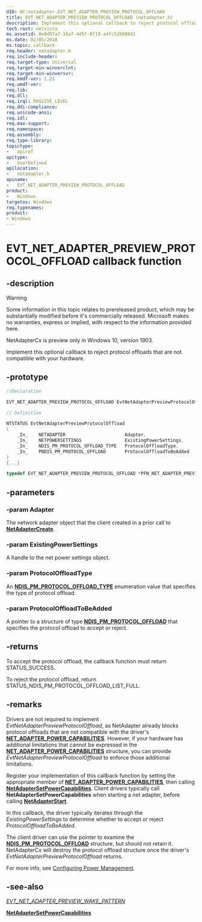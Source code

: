 ```yaml
---
UID: NC:netadapter.EVT_NET_ADAPTER_PREVIEW_PROTOCOL_OFFLOAD
title: EVT_NET_ADAPTER_PREVIEW_PROTOCOL_OFFLOAD (netadapter.h)
description: Implement this optional callback to reject protocol offloads that are not compatible with your hardware.
tech.root: netvista
ms.assetid: 0e0d97a7-16a7-4d5f-8f19-a4fc52608842
ms.date: 02/05/2018
ms.topic: callback
req.header: netadapter.h
req.include-header:
req.target-type: Universal
req.target-min-winverclnt:
req.target-min-winversvr:
req.kmdf-ver: 1.21
req.umdf-ver:
req.lib:
req.dll:
req.irql: PASSIVE_LEVEL
req.ddi-compliance:
req.unicode-ansi:
req.idl:
req.max-support:
req.namespace:
req.assembly:
req.type-library: 
topictype: 
-	apiref
apitype: 
-	UserDefined
apilocation: 
-	netadapter.h
apiname: 
-	EVT_NET_ADAPTER_PREVIEW_PROTOCOL_OFFLOAD
product:
-	Windows
targetos: Windows
req.typenames: 
product:
- Windows
---
```


# EVT_NET_ADAPTER_PREVIEW_PROTOCOL_OFFLOAD callback function

## -description

> [!WARNING]
> Some information in this topic relates to prereleased product, which may be substantially modified before it's commercially released. Microsoft makes no warranties, express or implied, with respect to the information provided here.
>
> NetAdapterCx is preview only in Windows 10, version 1903.

Implement this optional callback to reject protocol offloads that are not compatible with your hardware.

## -prototype

```c++
//Declaration

EVT_NET_ADAPTER_PREVIEW_PROTOCOL_OFFLOAD EvtNetAdapterPreviewProtocolOffload; 

// Definition

NTSTATUS EvtNetAdapterPreviewProtocolOffload 
(
	_In_ 	NETADAPTER 						Adapter,
	_In_ 	NETPOWERSETTINGS				ExistingPowerSettings,
	_In_ 	NDIS_PM_PROTOCOL_OFFLOAD_TYPE	ProtocolOffloadType,
	_In_	PNDIS_PM_PROTOCOL_OFFLOAD		ProtocolOffloadToBeAdded
)
{...}

typedef EVT_NET_ADAPTER_PREVIEW_PROTOCOL_OFFLOAD *PFN_NET_ADAPTER_PREVIEW_PROTOCOL_OFFLOAD;

```

## -parameters

### -param Adapter 

The network adapter object that the client created in a prior call to [**NetAdapterCreate**](nf-netadapter-netadaptercreate.md).

### -param ExistingPowerSettings  

A handle to the net power settings object.

### -param ProtocolOffloadType

An [**NDIS_PM_PROTOCOL_OFFLOAD_TYPE**](../ntddndis/ne-ntddndis-_ndis_pm_protocol_offload_type.md) enumeration value that specifies the type of protocol offload.

### -param ProtocolOffloadToBeAdded  
 
A pointer to a structure of type [**NDIS_PM_PROTOCOL_OFFLOAD**](../ntddndis/ns-ntddndis-_ndis_pm_protocol_offload.md) that specifies the protocol offload to accept or reject.

## -returns

To accept the protocol offload, the callback function must return STATUS_SUCCESS.

To reject the protocol offload, return STATUS_NDIS_PM_PROTOCOL_OFFLOAD_LIST_FULL.

## -remarks

Drivers are not required to implement *EvtNetAdapterPreviewProtocolOffload*, as NetAdapter already blocks protocol offloads that are not compatible with the driver's [**NET_ADAPTER_POWER_CAPABILITIES**](ns-netadapter-_net_adapter_power_capabilities.md). However, if your hardware has additional limitations that cannot be expressed in the [**NET_ADAPTER_POWER_CAPABILITIES**](ns-netadapter-_net_adapter_power_capabilities.md) structure, you can provide *EvtNetAdapterPreviewProtocolOffload* to enforce those additional limitations.

Register your implementation of this callback function by setting the appropriate member of [**NET_ADAPTER_POWER_CAPABILITIES**](ns-netadapter-_net_adapter_power_capabilities.md), then calling [**NetAdapterSetPowerCapabilities**](nf-netadapter-netadaptersetpowercapabilities.md). Client drivers typically call **NetAdapterSetPowerCapabilities** when starting a net adapter, before calling [**NetAdapterStart**](nf-netadapter-netadapterstart.md).

In this callback, the driver typically iterates through the *ExistingPowerSettings* to determine whether to accept or reject *ProtocolOffloadToBeAdded*.

The client driver can use the pointer to examine the [**NDIS_PM_PROTOCOL_OFFLOAD**](../ntddndis/ns-ntddndis-_ndis_pm_protocol_offload.md) structure, but should not retain it. NetAdapterCx will destroy the protocol offload structure once the driver's *EvtNetAdapterPreviewProtocolOffload* returns.

For more info, see [Configuring Power Management](https://docs.microsoft.com/windows-hardware/drivers/netcx/configuring-power-management).

## -see-also

[*EVT_NET_ADAPTER_PREVIEW_WAKE_PATTERN*](nc-netadapter-evt_net_adapter_preview_wake_pattern.md)

[**NetAdapterSetPowerCapabilities**](nf-netadapter-netadaptersetpowercapabilities.md)

